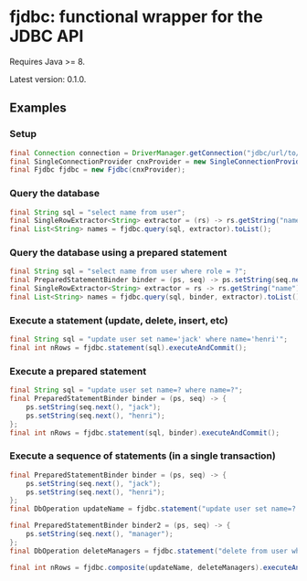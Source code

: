 # fjdbc: functional wrapper for the JDBC API

Requires Java >= 8.

Latest version: 0.1.0.

## Examples
### Setup
```java
final Connection connection = DriverManager.getConnection("jdbc/url/to/database");
final SingleConnectionProvider cnxProvider = new SingleConnectionProvider(connection);
final Fjdbc fjdbc = new Fjdbc(cnxProvider);
```

### Query the database
```java
final String sql = "select name from user";
final SingleRowExtractor<String> extractor = (rs) -> rs.getString("name");
final List<String> names = fjdbc.query(sql, extractor).toList();
```

### Query the database using a prepared statement
```java
final String sql = "select name from user where role = ?";
final PreparedStatementBinder binder = (ps, seq) -> ps.setString(seq.next(), "grunt");
final SingleRowExtractor<String> extractor = rs -> rs.getString("name");
final List<String> names = fjdbc.query(sql, binder, extractor).toList();
```

### Execute a statement (update, delete, insert, etc)
```java
final String sql = "update user set name='jack' where name='henri'";
final int nRows = fjdbc.statement(sql).executeAndCommit();
```

### Execute a prepared statement
```java
final String sql = "update user set name=? where name=?";
final PreparedStatementBinder binder = (ps, seq) -> {
	ps.setString(seq.next(), "jack");
	ps.setString(seq.next(), "henri");
};
final int nRows = fjdbc.statement(sql, binder).executeAndCommit();
```

### Execute a sequence of statements (in a single transaction)
```java
final PreparedStatementBinder binder = (ps, seq) -> {
	ps.setString(seq.next(), "jack");
	ps.setString(seq.next(), "henri");
};
final DbOperation updateName = fjdbc.statement("update user set name=? where name=?", binder);

final PreparedStatementBinder binder2 = (ps, seq) -> {
	ps.setString(seq.next(), "manager");
};
final DbOperation deleteManagers = fjdbc.statement("delete from user where role=?", binder2);

final int nRows = fjdbc.composite(updateName, deleteManagers).executeAndCommit();
```
